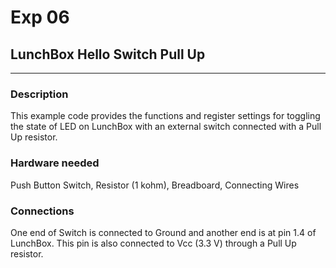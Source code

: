 # Exp 06 
## LunchBox Hello Switch Pull Up
___

### Description

This example code provides the functions and register settings for toggling the state of LED on LunchBox with an external switch connected with a Pull Up resistor.

### Hardware needed

Push Button Switch, Resistor (1 kohm), Breadboard, Connecting Wires

### Connections

One end of Switch is connected to Ground and another end is at pin 1.4 of LunchBox. This pin is also connected to Vcc (3.3 V) through a Pull Up resistor.
